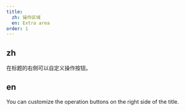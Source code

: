 ```yaml
---
title:
  zh: 操作区域
  en: Extra area
order: 1
---
```


## zh

在标题的右侧可以自定义操作按钮。

## en

You can customize the operation buttons on the right side of the title.
